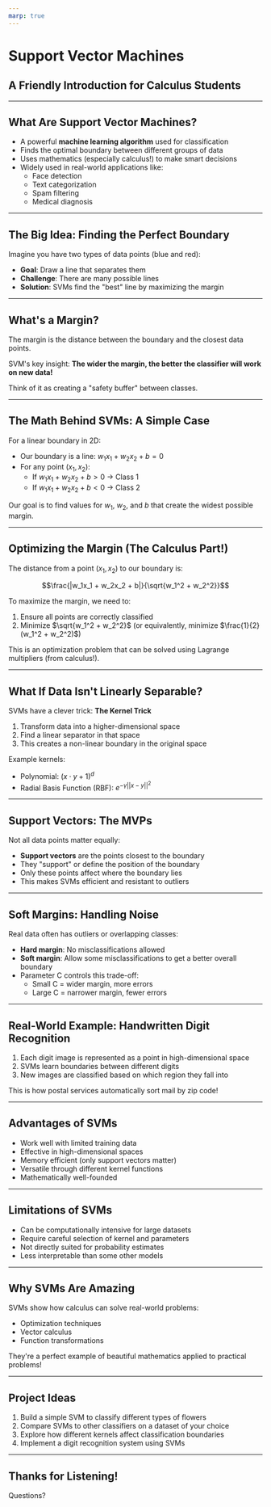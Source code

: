 ```yaml
---
marp: true
---
```

# Support Vector Machines
## A Friendly Introduction for Calculus Students

---

## What Are Support Vector Machines?

- A powerful **machine learning algorithm** used for classification
- Finds the optimal boundary between different groups of data
- Uses mathematics (especially calculus!) to make smart decisions
- Widely used in real-world applications like:
  - Face detection
  - Text categorization
  - Spam filtering
  - Medical diagnosis

---

## The Big Idea: Finding the Perfect Boundary

Imagine you have two types of data points (blue and red):

- **Goal**: Draw a line that separates them
- **Challenge**: There are many possible lines
- **Solution**: SVMs find the "best" line by maximizing the margin

---

## What's a Margin?

The margin is the distance between the boundary and the closest data points.

SVM's key insight: **The wider the margin, the better the classifier will work on new data!**

Think of it as creating a "safety buffer" between classes.

---

## The Math Behind SVMs: A Simple Case

For a linear boundary in 2D:
- Our boundary is a line: $w_1x_1 + w_2x_2 + b = 0$
- For any point $(x_1, x_2)$:
  - If $w_1x_1 + w_2x_2 + b > 0$ → Class 1
  - If $w_1x_1 + w_2x_2 + b < 0$ → Class 2

Our goal is to find values for $w_1$, $w_2$, and $b$ that create the widest possible margin.

---

## Optimizing the Margin (The Calculus Part!)

The distance from a point $(x_1,x_2)$ to our boundary is:

$$\frac{|w_1x_1 + w_2x_2 + b|}{\sqrt{w_1^2 + w_2^2}}$$

To maximize the margin, we need to:
1. Ensure all points are correctly classified
2. Minimize $\sqrt{w_1^2 + w_2^2}$ (or equivalently, minimize $\frac{1}{2}(w_1^2 + w_2^2)$)

This is an optimization problem that can be solved using Lagrange multipliers (from calculus!).

---

## What If Data Isn't Linearly Separable?

SVMs have a clever trick: **The Kernel Trick**

1. Transform data into a higher-dimensional space
2. Find a linear separator in that space
3. This creates a non-linear boundary in the original space

Example kernels:
- Polynomial: $(x \cdot y + 1)^d$
- Radial Basis Function (RBF): $e^{-\gamma||x-y||^2}$

---

## Support Vectors: The MVPs

Not all data points matter equally:
- **Support vectors** are the points closest to the boundary
- They "support" or define the position of the boundary
- Only these points affect where the boundary lies
- This makes SVMs efficient and resistant to outliers

---

## Soft Margins: Handling Noise

Real data often has outliers or overlapping classes:
- **Hard margin**: No misclassifications allowed
- **Soft margin**: Allow some misclassifications to get a better overall boundary
- Parameter C controls this trade-off:
  - Small C = wider margin, more errors
  - Large C = narrower margin, fewer errors

---

## Real-World Example: Handwritten Digit Recognition

1. Each digit image is represented as a point in high-dimensional space
2. SVMs learn boundaries between different digits
3. New images are classified based on which region they fall into

This is how postal services automatically sort mail by zip code!

---

## Advantages of SVMs

- Work well with limited training data
- Effective in high-dimensional spaces
- Memory efficient (only support vectors matter)
- Versatile through different kernel functions
- Mathematically well-founded

---

## Limitations of SVMs

- Can be computationally intensive for large datasets
- Require careful selection of kernel and parameters
- Not directly suited for probability estimates
- Less interpretable than some other models

---

## Why SVMs Are Amazing

SVMs show how calculus can solve real-world problems:
- Optimization techniques
- Vector calculus
- Function transformations

They're a perfect example of beautiful mathematics applied to practical problems!

---

## Project Ideas

1. Build a simple SVM to classify different types of flowers
2. Compare SVMs to other classifiers on a dataset of your choice
3. Explore how different kernels affect classification boundaries
4. Implement a digit recognition system using SVMs

---

## Thanks for Listening!

Questions?